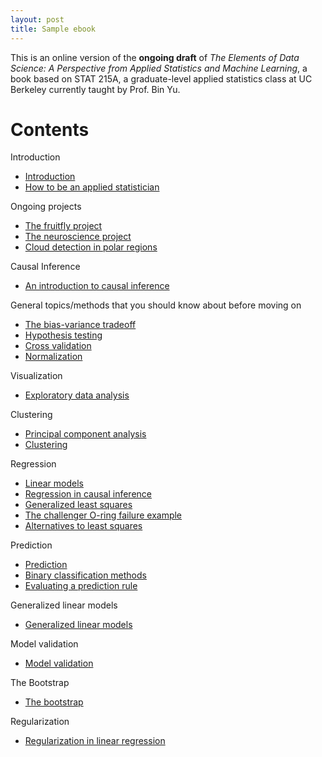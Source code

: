 ```yaml
---
layout: post
title: Sample ebook
---
```


This is an online version of the **ongoing draft** of *The Elements of Data Science: A Perspective from Applied Statistics and Machine Learning*, a book based on STAT 215A, a graduate-level applied statistics class at UC Berkeley currently taught by Prof. Bin Yu.



# Contents #

Introduction

* [Introduction][intro]
* [How to be an applied statistician][how]


Ongoing projects

* [The fruitfly project][fly]
* [The neuroscience project][neuro]
* [Cloud detection in polar regions][cloud]


Causal Inference

* [An introduction to causal inference][causal]


General topics/methods that you should know about before moving on

* [The bias-variance tradeoff][trade]
* [Hypothesis testing][test]
* [Cross validation][cv]
* [Normalization][norm]


Visualization

* [Exploratory data analysis][eda]


Clustering

* [Principal component analysis][pca]
* [Clustering][clust]



Regression

* [Linear models][lin]
* [Regression in causal inference][causalreg]
* [Generalized least squares][gls]
* [The challenger O-ring failure example][oring]
* [Alternatives to least squares][mest]

Prediction

* [Prediction][pred]
* [Binary classification methods][class]
* [Evaluating a prediction rule][eval]


Generalized linear models

* [Generalized linear models][glms]

Model validation

* [Model validation][valid]

The Bootstrap

* [The bootstrap][boot]


Regularization

* [Regularization in linear regression][reg]


[intro]: 0-introduction.html 
[how]: 1-philosophy.html
[fly]: 2-fruitfly.html 
[causal]: 3-causal.html
[eda]: 4-eda.html 
[trade]: 5-tradeoff.html
[test]: 6-testing.html
[cv]: 7-cv.html
[lin]: 8-linear.html
[neuro]: 9-neuro.html
[norm]: 10-normalization.html
[pca]: 11-pca.html
[clust]: 12-clust.html
[pred]: 13-pred.html
[valid]: 14-valid.html
[causalreg]: 15-causalreg.html
[gls]: 16-gls.html
[oring]: 17-oring.html
[mest]: 18-mest.html
[glms]: 19-glms.html
[cloud]: 20-clouds.html
[eval]: 21-evaluation.html
[class]: 22-classification.html
[boot]: 23-bootstrap.html
[reg]: 24-regularization.html